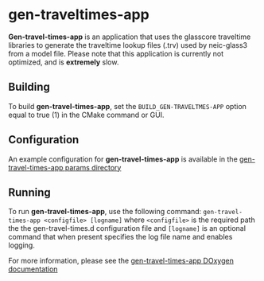 # gen-traveltimes-app

**Gen-travel-times-app** is an application that uses the glasscore traveltime
libraries to generate the traveltime lookup files (.trv) used by neic-glass3 from a
model file.  Please note that this application is currently not optimized, and
is **extremely** slow.

## Building

To build **gen-travel-times-app**, set the `BUILD_GEN-TRAVELTMES-APP` option equal
to true (1) in the CMake command or GUI.

## Configuration

An example configuration for **gen-travel-times-app** is available in the [gen-travel-times-app params directory](https://github.com/usgs/neic-glass3/tree/master/gen-travel-times-app/params)

## Running

To run **gen-travel-times-app**, use the following command: `gen-travel-times-app <configfile> [logname]` where `<configfile>` is the required path the the gen-travel-times.d configuration file and `[logname]` is an optional command that when present specifies the log file name and enables logging.

For more information, please see the [gen-travel-times-app DOxygen documentation](https://usgs.github.io/neic-glass3/gen-travel-times-app/html/gen-travel-times-app_8cpp.html)
